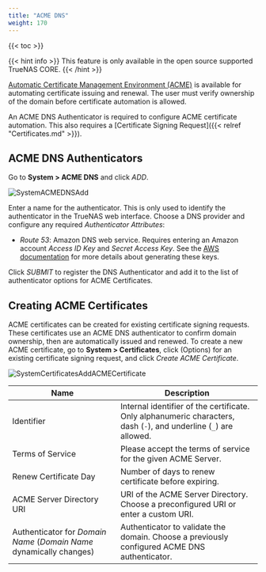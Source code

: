 ```yaml
---
title: "ACME DNS"
weight: 170
---
```


{{< toc >}}

{{< hint info >}}
This feature is only available in the open source supported TrueNAS CORE.
{{< /hint >}}

[Automatic Certificate Management Environment (ACME)](https://ietf-wg-acme.github.io/acme/draft-ietf-acme-acme.html) is available for automating certificate issuing and renewal.
The user must verify ownership of the domain before certificate automation is allowed.

An ACME DNS Authenticator is required to configure ACME certificate automation.
This also requires a [Certificate Signing Request]({{< relref "Certificates.md" >}}).

## ACME DNS Authenticators

Go to **System > ACME DNS** and click *ADD*.

![SystemACMEDNSAdd](/images/CORE/12.0/SystemACMEDNSAdd.png "ACME DNS Add")

Enter a name for the authenticator.
This is only used to identify the authenticator in the TrueNAS web interface.
Choose a DNS provider and configure any required *Authenticator Attributes*:

* *Route 53*: Amazon DNS web service.
  Requires entering an Amazon account *Access ID Key* and *Secret Access Key*.
  See the [AWS documentation](https://aws.amazon.com/premiumsupport/knowledge-center/create-access-key/) for more details about generating these keys.

Click *SUBMIT* to register the DNS Authenticator and add it to the list of authenticator options for ACME Certificates.

## Creating ACME Certificates

ACME certificates can be created for existing certificate signing requests.
These certificates use an ACME DNS authenticator to confirm domain ownership, then are automatically issued and renewed.
To create a new ACME certificate, go to **System > Certificates**, click <i class="fa fa-ellipsis-v" aria-hidden="true" title="Options"></i> (Options) for an existing certificate signing request, and click *Create ACME Certificate*.

![SystemCertificatesAddACMECertificate](/images/CORE/12.0/SystemCertificatesAddACMECertificate.png "Create an ACME Certificate")

| Name | Description |
|------|-------------|
| Identifier| Internal identifier of the certificate. Only alphanumeric characters, dash (`-`), and underline (`_`) are allowed. |
| Terms of Service | Please accept the terms of service for the given ACME Server. |
| Renew Certificate Day | Number of days to renew certificate before expiring. |
| ACME Server Directory URI | URI of the ACME Server Directory. Choose a preconfigured URI or enter a custom URI. |
| Authenticator for *Domain Name* (*Domain Name* dynamically changes) | Authenticator to validate the domain. Choose a previously configured ACME DNS authenticator. |
